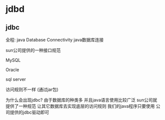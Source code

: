 # jdbd

## jdbc

全程: java Database Connectivity 
java数据库连接

sun公司提供的一种接口规范

MySQL

Oracle

sql server

访问规则不一样  (通过jar包)

为什么会出现jdbc?
由于数据库的种类多  并且java语言使用比较广泛 
sun公司就提供了一种规范  让其它数据库去实现底层的访问规则  我们的java程序只要使用
公司提供的jdbc驱动即可

